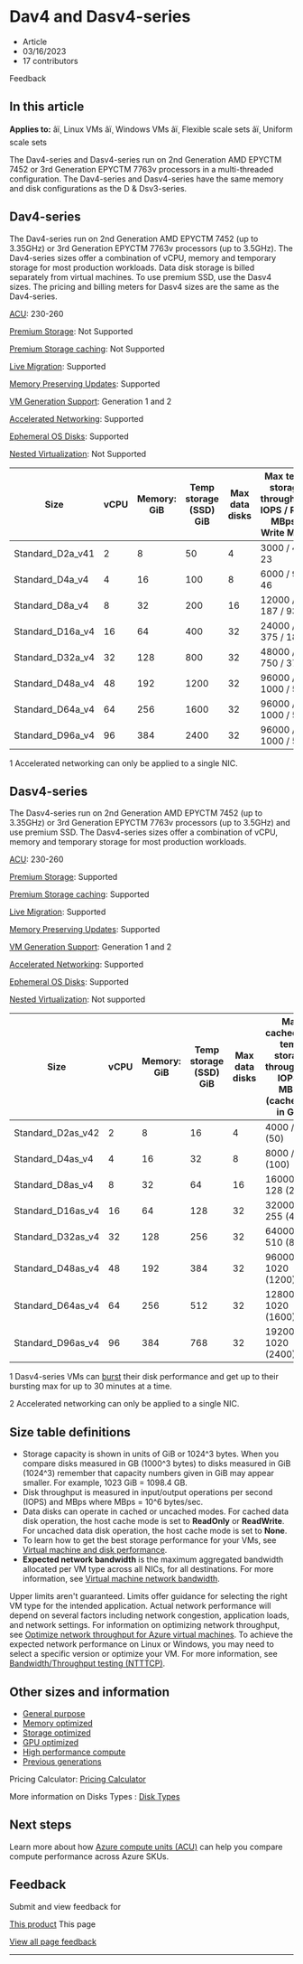 # Dav4 and Dasv4-series

* Article
* 03/16/2023
* 17 contributors

Feedback

## In this article

**Applies to:** âï¸ Linux VMs âï¸ Windows VMs âï¸ Flexible scale sets âï¸ Uniform scale sets

The Dav4-series and Dasv4-series run on 2nd Generation AMD EPYCTM 7452 or 3rd Generation EPYCTM 7763v processors in a multi-threaded configuration. The Dav4-series and Dasv4-series have the same memory and disk configurations as the D & Dsv3-series.

## Dav4-series

The Dav4-series run on 2nd Generation AMD EPYCTM 7452 (up to 3.35GHz) or 3rd Generation EPYCTM 7763v processors (up to 3.5GHz). The Dav4-series sizes offer a combination of vCPU, memory and temporary storage for most production workloads. Data disk storage is billed separately from virtual machines. To use premium SSD, use the Dasv4 sizes. The pricing and billing meters for Dasv4 sizes are the same as the Dav4-series.

[ACU](acu): 230-260  

[Premium Storage](premium-storage-performance): Not Supported  

[Premium Storage caching](premium-storage-performance): Not Supported  

[Live Migration](maintenance-and-updates): Supported  

[Memory Preserving Updates](maintenance-and-updates): Supported  

[VM Generation Support](generation-2): Generation 1 and 2  

[Accelerated Networking](../virtual-network/create-vm-accelerated-networking-cli): Supported  

[Ephemeral OS Disks](ephemeral-os-disks): Supported   

[Nested Virtualization](/en-us/virtualization/hyper-v-on-windows/user-guide/nested-virtualization): Not Supported   

| Size | vCPU | Memory: GiB | Temp storage (SSD) GiB | Max data disks | Max temp storage throughput: IOPS / Read MBps / Write MBps | Max NICs | Expected network bandwidth (Mbps) |
| --- | --- | --- | --- | --- | --- | --- | --- |
| Standard\_D2a\_v41 | 2 | 8 | 50 | 4 | 3000 / 46 / 23 | 2 | 2000 |
| Standard\_D4a\_v4 | 4 | 16 | 100 | 8 | 6000 / 93 / 46 | 2 | 4000 |
| Standard\_D8a\_v4 | 8 | 32 | 200 | 16 | 12000 / 187 / 93 | 4 | 8000 |
| Standard\_D16a\_v4 | 16 | 64 | 400 | 32 | 24000 / 375 / 187 | 8 | 10000 |
| Standard\_D32a\_v4 | 32 | 128 | 800 | 32 | 48000 / 750 / 375 | 8 | 16000 |
| Standard\_D48a\_v4 | 48 | 192 | 1200 | 32 | 96000 / 1000 / 500 | 8 | 24000 |
| Standard\_D64a\_v4 | 64 | 256 | 1600 | 32 | 96000 / 1000 / 500 | 8 | 32000 |
| Standard\_D96a\_v4 | 96 | 384 | 2400 | 32 | 96000 / 1000 / 500 | 8 | 40000 |

1 Accelerated networking can only be applied to a single NIC.

## Dasv4-series

The Dasv4-series run on 2nd Generation AMD EPYCTM 7452 (up to 3.35GHz) or 3rd Generation EPYCTM 7763v processors (up to 3.5GHz) and use premium SSD. The Dasv4-series sizes offer a combination of vCPU, memory and temporary storage for most production workloads.

[ACU](acu): 230-260  

[Premium Storage](premium-storage-performance): Supported  

[Premium Storage caching](premium-storage-performance): Supported  

[Live Migration](maintenance-and-updates): Supported  

[Memory Preserving Updates](maintenance-and-updates): Supported  

[VM Generation Support](generation-2): Generation 1 and 2  

[Accelerated Networking](../virtual-network/create-vm-accelerated-networking-cli): Supported  

[Ephemeral OS Disks](ephemeral-os-disks): Supported   

[Nested Virtualization](/en-us/virtualization/hyper-v-on-windows/user-guide/nested-virtualization): Not supported   

| Size | vCPU | Memory: GiB | Temp storage (SSD) GiB | Max data disks | Max cached and temp storage throughput: IOPS / MBps (cache size in GiB) | Max burst cached and temp storage throughput: IOPS / MBps1 | Max uncached disk throughput: IOPS / MBps | Max burst uncached disk throughput: IOPS/MBps1 | Max NICs | Expected network bandwidth (Mbps) |
| --- | --- | --- | --- | --- | --- | --- | --- | --- | --- | --- |
| Standard\_D2as\_v42 | 2 | 8 | 16 | 4 | 4000 / 32 (50) | 4000/100 | 3200 / 48 | 4000/200 | 2 | 2000 |
| Standard\_D4as\_v4 | 4 | 16 | 32 | 8 | 8000 / 64 (100) | 8000/200 | 6400 / 96 | 8000/200 | 2 | 4000 |
| Standard\_D8as\_v4 | 8 | 32 | 64 | 16 | 16000 / 128 (200) | 16000/400 | 12800 / 192 | 16000/400 | 4 | 8000 |
| Standard\_D16as\_v4 | 16 | 64 | 128 | 32 | 32000 / 255 (400) | 32000/800 | 25600 / 384 | 32000/800 | 8 | 10000 |
| Standard\_D32as\_v4 | 32 | 128 | 256 | 32 | 64000 / 510 (800) | 64000/1600 | 51200 / 768 | 64000/1600 | 8 | 16000 |
| Standard\_D48as\_v4 | 48 | 192 | 384 | 32 | 96000 / 1020 (1200) | 96000/2000 | 76800 / 1148 | 80000/2000 | 8 | 24000 |
| Standard\_D64as\_v4 | 64 | 256 | 512 | 32 | 128000 / 1020 (1600) | 128000/2000 | 80000 / 1200 | 80000/2000 | 8 | 32000 |
| Standard\_D96as\_v4 | 96 | 384 | 768 | 32 | 192000 / 1020 (2400) | 192000/2000 | 80000 / 1200 | 80000/2000 | 8 | 40000 |

1 Dasv4-series VMs can [burst](disk-bursting) their disk performance and get up to their bursting max for up to 30 minutes at a time.  

2 Accelerated networking can only be applied to a single NIC.

## Size table definitions

* Storage capacity is shown in units of GiB or 1024^3 bytes. When you compare disks measured in GB (1000^3 bytes) to disks measured in GiB (1024^3) remember that capacity numbers given in GiB may appear smaller. For example, 1023 GiB = 1098.4 GB.
* Disk throughput is measured in input/output operations per second (IOPS) and MBps where MBps = 10^6 bytes/sec.
* Data disks can operate in cached or uncached modes. For cached data disk operation, the host cache mode is set to **ReadOnly** or **ReadWrite**. For uncached data disk operation, the host cache mode is set to **None**.
* To learn how to get the best storage performance for your VMs, see [Virtual machine and disk performance](disks-performance).
* **Expected network bandwidth** is the maximum aggregated bandwidth allocated per VM type across all NICs, for all destinations. For more information, see [Virtual machine network bandwidth](../virtual-network/virtual-machine-network-throughput).

Upper limits aren't guaranteed. Limits offer guidance for selecting the right VM type for the intended application. Actual network performance will depend on several factors including network congestion, application loads, and network settings. For information on optimizing network throughput, see [Optimize network throughput for Azure virtual machines](../virtual-network/virtual-network-optimize-network-bandwidth). To achieve the expected network performance on Linux or Windows, you may need to select a specific version or optimize your VM. For more information, see [Bandwidth/Throughput testing (NTTTCP)](../virtual-network/virtual-network-bandwidth-testing).

## Other sizes and information

* [General purpose](sizes-general)
* [Memory optimized](sizes-memory)
* [Storage optimized](sizes-storage)
* [GPU optimized](sizes-gpu)
* [High performance compute](sizes-hpc)
* [Previous generations](sizes-previous-gen)

Pricing Calculator: [Pricing Calculator](https://azure.microsoft.com/pricing/calculator/)

More information on Disks Types : [Disk Types](disks-types#ultra-disks)

## Next steps

Learn more about how [Azure compute units (ACU)](acu) can help you compare compute performance across Azure SKUs.

## Feedback

Submit and view feedback for

[This product](https://feedback.azure.com/d365community/forum/ec2f1827-be25-ec11-b6e6-000d3a4f0f1c)
This page

[View all page feedback](https://github.com/MicrosoftDocs/azure-docs/issues)

---
